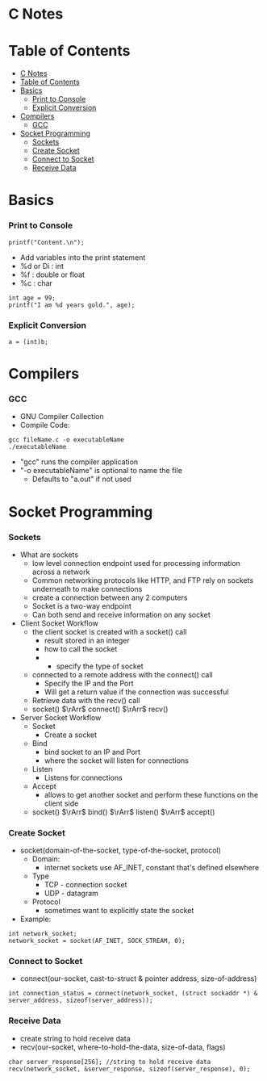 # C Notes

# Table of Contents

- [C Notes](#c-notes)
- [Table of Contents](#table-of-contents)
- [Basics](#basics)
    - [Print to Console](#print-to-console)
    - [Explicit Conversion](#explicit-conversion)
- [Compilers](#compilers)
    - [GCC](#gcc)
- [Socket Programming](#socket-programming)
    - [Sockets](#sockets)
    - [Create Socket](#create-socket)
    - [Connect to Socket](#connect-to-socket)
    - [Receive Data](#receive-data)

# Basics

### Print to Console

```
printf("Content.\n");
```
- Add variables into the print statement
- %d or Di : int
- %f : double or float
- %c : char
```
int age = 99;
printf("I am %d years gold.", age);
```

### Explicit Conversion

```
a = (int)b;
```

# Compilers

### GCC

- GNU Compiler Collection
- Compile Code:
```
gcc fileName.c -o executableName
./executableName
```
- "gcc" runs the compiler application
- "-o executableName" is optional to name the file
  - Defaults to "a.out" if not used

# Socket Programming

### Sockets

- What are sockets
  - low level connection endpoint used for processing information across a network
  - Common networking protocols like HTTP, and FTP rely on sockets underneath to make connections
  - create a connection between any 2 computers 
  - Socket is a two-way endpoint
  - Can both send and receive information on any socket
- Client Socket Workflow
  - the client socket is created with a socket() call
    - result stored in an integer
    - how to call the socket 
    - - specify the type of socket
  - connected to a remote address with the connect() call
    - Specify the IP and the Port
    - Will get a return value if the connection was successful
  - Retrieve data with the recv() call
  - socket() $\rArr$ connect() $\rArr$ recv()
- Server Socket Workflow
  - Socket
    - Create a socket
  - Bind
    - bind socket to an IP and Port
    - where the socket will listen for connections
  - Listen
    - Listens for connections
  - Accept
    - allows to get another socket and perform these functions on the client side
  - socket() $\rArr$ bind() $\rArr$ listen() $\rArr$ accept()

### Create Socket

- socket(domain-of-the-socket, type-of-the-socket, protocol)
  - Domain:
    - internet sockets use AF_INET, constant that's defined elsewhere
  - Type
    - TCP - connection socket
    - UDP - datagram
  - Protocol
    - sometimes want to explicitly state the socket
- Example:
```
int network_socket;
network_socket = socket(AF_INET, SOCK_STREAM, 0);
```

### Connect to Socket

- connect(our-socket, cast-to-struct & pointer address, size-of-address)
```
int connection_status = connect(network_socket, (struct sockaddr *) & server_address, sizeof(server_address));
```

### Receive Data
- create string to hold receive data
- recv(our-socket, where-to-hold-the-data, size-of-data, flags)
```
char server_response[256]; //string to hold receive data
recv(network_socket, &server_response, sizeof(server_response), 0);
```








